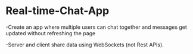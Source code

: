 # Real-time-Chat-App

-Create an app where multiple users can chat together and messages get updated without refreshing the page

-Server and client share data using WebSockets (not Rest APIs).

